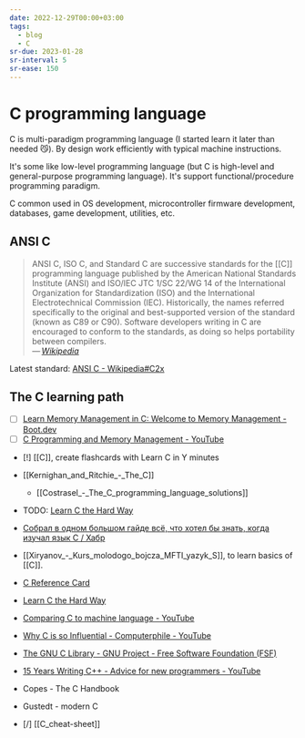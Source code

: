 ```yaml
---
date: 2022-12-29T00:00+03:00
tags:
  - blog
  - C
sr-due: 2023-01-28
sr-interval: 5
sr-ease: 150
---
```


# C programming language

C is multi-paradigm programming language (I started learn it later than needed
😼). By design work efficiently with typical machine instructions.

It\'s some like low-level programming language (but C is high-level and
general-purpose programming language). It's support functional/procedure
programming paradigm.

C common used in OS development, microcontroller firmware development,
databases, game development, utilities, etc.

## ANSI C

> ANSI C, ISO C, and Standard C are successive standards for the
> [[C]] programming language published by the American
> National Standards Institute (ANSI) and ISO/IEC JTC 1/SC 22/WG 14 of the
> International Organization for Standardization (ISO) and the International
> Electrotechnical Commission (IEC). Historically, the names referred
> specifically to the original and best-supported version of the standard (known
> as C89 or C90). Software developers writing in C are encouraged to conform to
> the standards, as doing so helps portability between compilers.\
> — <cite>[Wikipedia](https://en.wikipedia.org/wiki/ANSI_C)</cite>

Latest standard:
[ANSI C - Wikipedia#C2x](https://en.wikipedia.org/wiki/ANSI_C#C2x)

## The C learning path

- [ ] [Learn Memory Management in C: Welcome to Memory Management - Boot.dev](https://www.boot.dev/lessons/44a4421c-cc49-4472-bbad-a14f81f860b4)
- [ ] [C Programming and Memory Management - YouTube](https://www.youtube.com/watch?v=rJrd2QMVbGM)

- [!] [[C]], create flashcards with Learn C in Y minutes
- [[Kernighan_and_Ritchie_-_The_C]]
    - [[Costrasel_-_The_C_programming_language_solutions]]
- TODO: [Learn C the Hard Way](https://learncodethehardway.org/c/)
- [Собрал в одном большом гайде всё, что хотел бы знать, когда изучал язык C / Хабр](https://habr.com/ru/companies/ncloudtech/articles/871748/)
- [[Xiryanov_-_Kurs_molodogo_bojcza_MFTI_yazyk_S]], to learn basics of [[C]].
- [C Reference Card](img/C_Reference_Card_ANSI.v2.2.pdf)

- [Learn C the Hard Way](https://learncodethehardway.org/c/)

- [Comparing C to machine language - YouTube](https://www.youtube.com/watch?v=yOyaJXpAYZQ)
- [Why C is so Influential - Computerphile - YouTube](https://www.youtube.com/watch?v=ci1PJexnfNE)
- [The GNU C Library - GNU Project - Free Software Foundation (FSF)](https://www.gnu.org/software/libc/manual/)
- [15 Years Writing C++ - Advice for new programmers - YouTube](https://www.youtube.com/watch?v=37VZu3b045k)

- Copes - The C Handbook
- Gustedt - modern C

- [/] [[C_cheat-sheet]]
